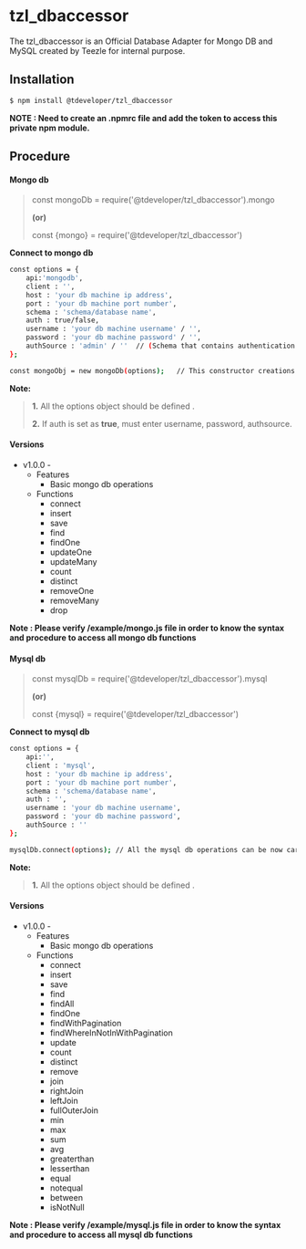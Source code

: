 # tzl_dbaccessor
The tzl_dbaccessor is an Official Database Adapter for Mongo DB and MySQL created by Teezle for internal purpose.

## Installation 

```sh
$ npm install @tdeveloper/tzl_dbaccessor
```
**NOTE : Need to create an .npmrc file and add the token to access this private npm module.**

## Procedure

#### Mongo db
 
>   const mongoDb = require('@tdeveloper/tzl_dbaccessor').mongo
>      
>    **(or)**
>
>   const {mongo} = require('@tdeveloper/tzl_dbaccessor')

**Connect to mongo db**
```sh
const options = {
    api:'mongodb',
    client : '',
    host : 'your db machine ip address',
    port : 'your db machine port number',
    schema : 'schema/database name',
    auth : true/false,
    username : 'your db machine username' / '',
    password : 'your db machine password' / '',
    authSource : 'admin' / ''  // (Schema that contains authentication details)
};

const mongoObj = new mongoDb(options);   // This constructor creations calls the  connect function. All the mongo db operations can be now carried out through mongoObj.
```
**Note:** 
> **1.** All the options object should be defined .
>
> **2.** If auth is set as **true**, must enter username, password, authsource.

#### Versions
- v1.0.0 - 
    - Features
        - Basic mongo db operations  
    - Functions
        - connect
        - insert
        - save
        - find
        - findOne
        - updateOne
        - updateMany
        - count
        - distinct
        - removeOne
        - removeMany
        - drop

**Note : Please verify /example/mongo.js file in order to know the syntax and procedure to access all mongo db functions**


#### Mysql db
 
>  const mysqlDb = require('@tdeveloper/tzl_dbaccessor').mysql
>  
>    **(or)**
>
> const {mysql} = require('@tdeveloper/tzl_dbaccessor')

 **Connect to mysql db**
```sh
const options = {
    api:'',
    client : 'mysql',
    host : 'your db machine ip address',
    port : 'your db machine port number',
    schema : 'schema/database name',
    auth : '',
    username : 'your db machine username',
    password : 'your db machine password',
    authSource : ''
};

mysqlDb.connect(options); // All the mysql db operations can be now carried out through mysqlDb.
```
**Note:** 
> **1.** All the options object should be defined .

#### Versions
- v1.0.0 - 
    - Features
        - Basic mongo db operations   
     - Functions 
        - connect
        - insert
        - save
        - find
        - findAll
        - findOne
        - findWithPagination
        - findWhereInNotInWithPagination
        - update
        - count
        - distinct
        - remove
        - join
        - rightJoin
        - leftJoin
        - fullOuterJoin
        - min
        - max
        - sum
        - avg
        - greaterthan
        - lesserthan
        - equal
        - notequal
        - between
        - isNotNull

**Note : Please verify /example/mysql.js file in order to know the syntax and procedure to access all mysql db functions**